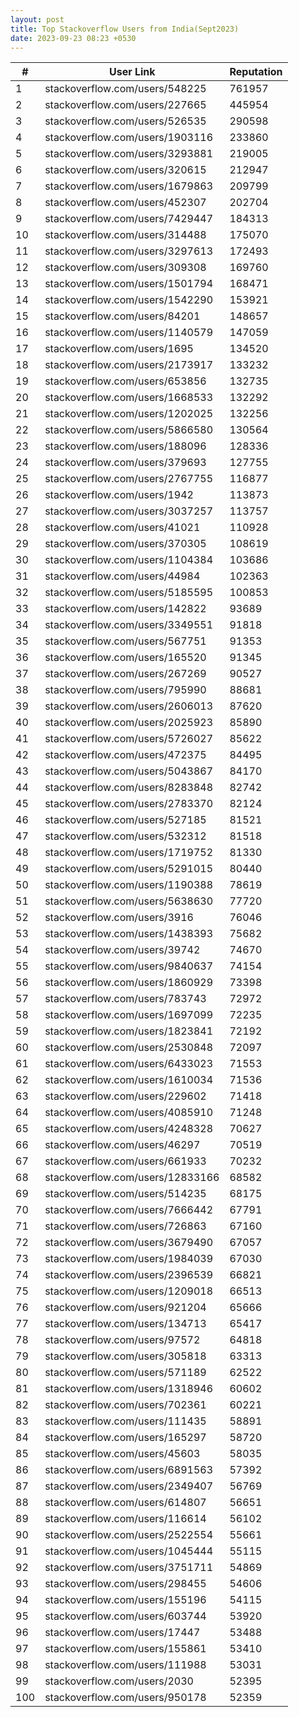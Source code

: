 ```yaml
---
layout: post
title: Top Stackoverflow Users from India(Sept2023)
date: 2023-09-23 08:23 +0530
---
```

 
|#|User Link|Reputation|
|---|---|---|
| 1 | stackoverflow.com/users/548225 | 761957 |
| 2 | stackoverflow.com/users/227665 | 445954 |
| 3 | stackoverflow.com/users/526535 | 290598 |
| 4 | stackoverflow.com/users/1903116 | 233860 |
| 5 | stackoverflow.com/users/3293881 | 219005 |
| 6 | stackoverflow.com/users/320615 | 212947 |
| 7 | stackoverflow.com/users/1679863 | 209799 |
| 8 | stackoverflow.com/users/452307 | 202704 |
| 9 | stackoverflow.com/users/7429447 | 184313 |
| 10 | stackoverflow.com/users/314488 | 175070 |
| 11 | stackoverflow.com/users/3297613 | 172493 |
| 12 | stackoverflow.com/users/309308 | 169760 |
| 13 | stackoverflow.com/users/1501794 | 168471 |
| 14 | stackoverflow.com/users/1542290 | 153921 |
| 15 | stackoverflow.com/users/84201 | 148657 |
| 16 | stackoverflow.com/users/1140579 | 147059 |
| 17 | stackoverflow.com/users/1695 | 134520 |
| 18 | stackoverflow.com/users/2173917 | 133232 |
| 19 | stackoverflow.com/users/653856 | 132735 |
| 20 | stackoverflow.com/users/1668533 | 132292 |
| 21 | stackoverflow.com/users/1202025 | 132256 |
| 22 | stackoverflow.com/users/5866580 | 130564 |
| 23 | stackoverflow.com/users/188096 | 128336 |
| 24 | stackoverflow.com/users/379693 | 127755 |
| 25 | stackoverflow.com/users/2767755 | 116877 |
| 26 | stackoverflow.com/users/1942 | 113873 |
| 27 | stackoverflow.com/users/3037257 | 113757 |
| 28 | stackoverflow.com/users/41021 | 110928 |
| 29 | stackoverflow.com/users/370305 | 108619 |
| 30 | stackoverflow.com/users/1104384 | 103686 |
| 31 | stackoverflow.com/users/44984 | 102363 |
| 32 | stackoverflow.com/users/5185595 | 100853 |
| 33 | stackoverflow.com/users/142822 | 93689 |
| 34 | stackoverflow.com/users/3349551 | 91818 |
| 35 | stackoverflow.com/users/567751 | 91353 |
| 36 | stackoverflow.com/users/165520 | 91345 |
| 37 | stackoverflow.com/users/267269 | 90527 |
| 38 | stackoverflow.com/users/795990 | 88681 |
| 39 | stackoverflow.com/users/2606013 | 87620 |
| 40 | stackoverflow.com/users/2025923 | 85890 |
| 41 | stackoverflow.com/users/5726027 | 85622 |
| 42 | stackoverflow.com/users/472375 | 84495 |
| 43 | stackoverflow.com/users/5043867 | 84170 |
| 44 | stackoverflow.com/users/8283848 | 82742 |
| 45 | stackoverflow.com/users/2783370 | 82124 |
| 46 | stackoverflow.com/users/527185 | 81521 |
| 47 | stackoverflow.com/users/532312 | 81518 |
| 48 | stackoverflow.com/users/1719752 | 81330 |
| 49 | stackoverflow.com/users/5291015 | 80440 |
| 50 | stackoverflow.com/users/1190388 | 78619 |
| 51 | stackoverflow.com/users/5638630 | 77720 |
| 52 | stackoverflow.com/users/3916 | 76046 |
| 53 | stackoverflow.com/users/1438393 | 75682 |
| 54 | stackoverflow.com/users/39742 | 74670 |
| 55 | stackoverflow.com/users/9840637 | 74154 |
| 56 | stackoverflow.com/users/1860929 | 73398 |
| 57 | stackoverflow.com/users/783743 | 72972 |
| 58 | stackoverflow.com/users/1697099 | 72235 |
| 59 | stackoverflow.com/users/1823841 | 72192 |
| 60 | stackoverflow.com/users/2530848 | 72097 |
| 61 | stackoverflow.com/users/6433023 | 71553 |
| 62 | stackoverflow.com/users/1610034 | 71536 |
| 63 | stackoverflow.com/users/229602 | 71418 |
| 64 | stackoverflow.com/users/4085910 | 71248 |
| 65 | stackoverflow.com/users/4248328 | 70627 |
| 66 | stackoverflow.com/users/46297 | 70519 |
| 67 | stackoverflow.com/users/661933 | 70232 |
| 68 | stackoverflow.com/users/12833166 | 68582 |
| 69 | stackoverflow.com/users/514235 | 68175 |
| 70 | stackoverflow.com/users/7666442 | 67791 |
| 71 | stackoverflow.com/users/726863 | 67160 |
| 72 | stackoverflow.com/users/3679490 | 67057 |
| 73 | stackoverflow.com/users/1984039 | 67030 |
| 74 | stackoverflow.com/users/2396539 | 66821 |
| 75 | stackoverflow.com/users/1209018 | 66513 |
| 76 | stackoverflow.com/users/921204 | 65666 |
| 77 | stackoverflow.com/users/134713 | 65417 |
| 78 | stackoverflow.com/users/97572 | 64818 |
| 79 | stackoverflow.com/users/305818 | 63313 |
| 80 | stackoverflow.com/users/571189 | 62522 |
| 81 | stackoverflow.com/users/1318946 | 60602 |
| 82 | stackoverflow.com/users/702361 | 60221 |
| 83 | stackoverflow.com/users/111435 | 58891 |
| 84 | stackoverflow.com/users/165297 | 58720 |
| 85 | stackoverflow.com/users/45603 | 58035 |
| 86 | stackoverflow.com/users/6891563 | 57392 |
| 87 | stackoverflow.com/users/2349407 | 56769 |
| 88 | stackoverflow.com/users/614807 | 56651 |
| 89 | stackoverflow.com/users/116614 | 56102 |
| 90 | stackoverflow.com/users/2522554 | 55661 |
| 91 | stackoverflow.com/users/1045444 | 55115 |
| 92 | stackoverflow.com/users/3751711 | 54869 |
| 93 | stackoverflow.com/users/298455 | 54606 |
| 94 | stackoverflow.com/users/155196 | 54115 |
| 95 | stackoverflow.com/users/603744 | 53920 |
| 96 | stackoverflow.com/users/17447 | 53488 |
| 97 | stackoverflow.com/users/155861 | 53410 |
| 98 | stackoverflow.com/users/111988 | 53031 |
| 99 | stackoverflow.com/users/2030 | 52395 |
| 100 | stackoverflow.com/users/950178 | 52359 
